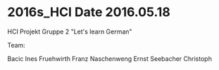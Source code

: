 # 2016s_HCI  Date 2016.05.18
HCI Projekt Gruppe 2 "Let's learn German"

Team:

Bacic Ines 
Fruehwirth Franz
Naschenweng Ernst
Seebacher Christoph


